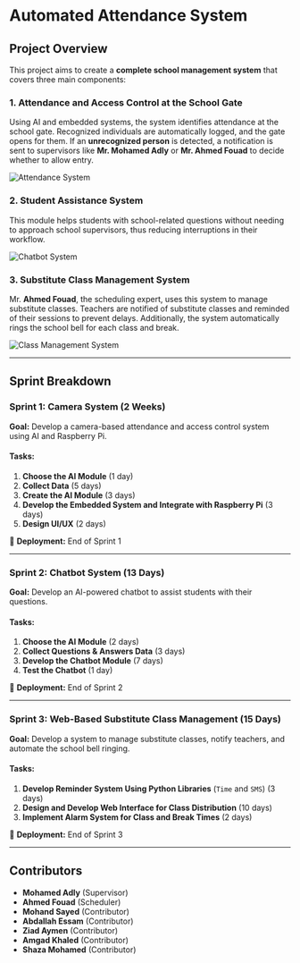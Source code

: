 # Automated Attendance System

## Project Overview
This project aims to create a **complete school management system** that covers three main components:

### 1. Attendance and Access Control at the School Gate
Using AI and embedded systems, the system identifies attendance at the school gate. Recognized individuals are automatically logged, and the gate opens for them. If an **unrecognized person** is detected, a notification is sent to supervisors like **Mr. Mohamed Adly** or **Mr. Ahmed Fouad** to decide whether to allow entry.

![Attendance System](./DALL·E_2024-10-11_05.50.01.webp)


### 2. Student Assistance System
This module helps students with school-related questions without needing to approach school supervisors, thus reducing interruptions in their workflow.

![Chatbot System](./path_to_image/A_virtual_AI-powered_chatbot_system_helping_studen.png)

### 3. Substitute Class Management System
Mr. **Ahmed Fouad**, the scheduling expert, uses this system to manage substitute classes. Teachers are notified of substitute classes and reminded of their sessions to prevent delays. Additionally, the system automatically rings the school bell for each class and break.

![Class Management System](./path_to_image/A_web-based_class_management_system_showing_a_time.png)

---

## Sprint Breakdown

### Sprint 1: Camera System (2 Weeks)
**Goal:** Develop a camera-based attendance and access control system using AI and Raspberry Pi.

#### Tasks:
1. **Choose the AI Module** (1 day)
2. **Collect Data** (5 days)
3. **Create the AI Module** (3 days)
4. **Develop the Embedded System and Integrate with Raspberry Pi** (3 days)
5. **Design UI/UX** (2 days)

📅 **Deployment:** End of Sprint 1

---

### Sprint 2: Chatbot System (13 Days)
**Goal:** Develop an AI-powered chatbot to assist students with their questions.

#### Tasks:
1. **Choose the AI Module** (2 days)
2. **Collect Questions & Answers Data** (3 days)
3. **Develop the Chatbot Module** (7 days)
4. **Test the Chatbot** (1 day)

📅 **Deployment:** End of Sprint 2

---

### Sprint 3: Web-Based Substitute Class Management (15 Days)
**Goal:** Develop a system to manage substitute classes, notify teachers, and automate the school bell ringing.

#### Tasks:
1. **Develop Reminder System Using Python Libraries** (`Time` and `SMS`) (3 days)
2. **Design and Develop Web Interface for Class Distribution** (10 days)
3. **Implement Alarm System for Class and Break Times** (2 days)

📅 **Deployment:** End of Sprint 3

---

## Contributors
- **Mohamed Adly** (Supervisor)
- **Ahmed Fouad** (Scheduler)
- **Mohand Sayed** (Contributor)
- **Abdallah Essam** (Contributor)
- **Ziad Aymen** (Contributor)
- **Amgad Khaled** (Contributor)
- **Shaza Mohamed** (Contributor)
